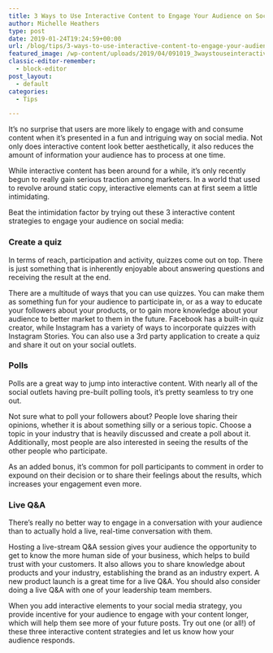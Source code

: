 ```yaml
---
title: 3 Ways to Use Interactive Content to Engage Your Audience on Social Media
author: Michelle Heathers
type: post
date: 2019-01-24T19:24:59+00:00
url: /blog/tips/3-ways-to-use-interactive-content-to-engage-your-audience-on-social-media
featured_image: /wp-content/uploads/2019/04/091019_3waystouseinteractivecontent_BG.jpg
classic-editor-remember:
  - block-editor
post_layout:
  - default
categories:
  - Tips

---
```

It’s no surprise that users are more likely to engage with and consume content when it’s presented in a fun and intriguing way on social media. Not only does interactive content look better aesthetically, it also reduces the amount of information your audience has to process at one time.  


While interactive content has been around for a while, it’s only recently begun to really gain serious traction among marketers. In a world that used to revolve around static copy, interactive elements can at first seem a little intimidating.  


Beat the intimidation factor by trying out these 3 interactive content strategies to engage your audience on social media:  


### **Create a quiz**  


In terms of reach, participation and activity, quizzes come out on top. There is just something that is inherently enjoyable about answering questions and receiving the result at the end.  


There are a multitude of ways that you can use quizzes. You can make them as something fun for your audience to participate in, or as a way to educate your followers about your products, or to gain more knowledge about your audience to better market to them in the future. Facebook has a built-in quiz creator, while Instagram has a variety of ways to incorporate quizzes with Instagram Stories. You can also use a 3rd party application to create a quiz and share it out on your social outlets.   


### **Polls**  


Polls are a great way to jump into interactive content. With nearly all of the social outlets having pre-built polling tools, it’s pretty seamless to try one out.   


Not sure what to poll your followers about? People love sharing their opinions, whether it is about something silly or a serious topic. Choose a topic in your industry that is heavily discussed and create a poll about it. Additionally, most people are also interested in seeing the results of the other people who participate.  


As an added bonus, it’s common for poll participants to comment in order to expound on their decision or to share their feelings about the results, which increases your engagement even more.  


### **Live Q&A**  


There’s really no better way to engage in a conversation with your audience than to actually hold a live, real-time conversation with them.  


Hosting a live-stream Q&A session gives your audience the opportunity to get to know the more human side of your business, which helps to build trust with your customers. It also allows you to share knowledge about products and your industry, establishing the brand as an industry expert. A new product launch is a great time for a live Q&A. You should also consider doing a live Q&A with one of your leadership team members.   


When you add interactive elements to your social media strategy, you provide incentive for your audience to engage with your content longer, which will help them see more of your future posts. Try out one (or all!) of these three interactive content strategies and let us know how your audience responds.